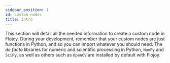 ```yaml
---
sidebar_position: 1
id: custom-nodes
title: Intro
---
```


This section will detail all the needed information to create a custom node in Flojoy. During your development, remember that your custom nodes are just functions in Python, and so you can import whatever you should need. The _de facto_ libraries for numeric and scientific processing in Python, `NumPy` and `SciPy`, as well as others such as `OpenCV` are installed by default with Flojoy.
